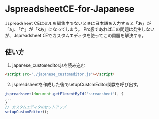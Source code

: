 # JspreadsheetCE-for-Japanese

Jspreadsheet CEはセルを編集中でないときに日本語を入力すると「あ」が「a」、「か」が「kあ」になってしまう。
Pro版であればこの問題は発生しないが、Jspreadsheet CEでカスタムエディタを使ってこの問題を解決する。

## 使い方
1. japanese_customeditor.jsを読み込む
```html
<script src="./japanese_customeditor.js"></script>
```

2. jspreadsheetを作成した後でsetupCustomEditor関数を呼び出す。
```javascript
jspreadsheet(document.getElementById('spreadsheet'), {
...
}
// カスタムエディタのセットアップ
setupCustomEditor();
```

